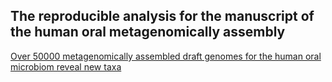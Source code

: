 ## The reproducible analysis for the manuscript of the human oral metagenomically assembly

[Over 50000 metagenomically assembled draft genomes for the human oral microbiom
reveal new taxa](https://www.biorxiv.org/content/10.1101/820365v1)
